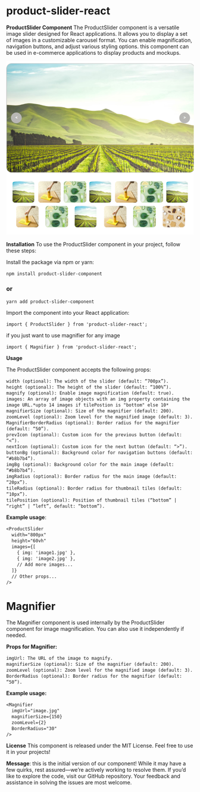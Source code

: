 # product-slider-react
**ProductSlider Component**
The ProductSlider component is a versatile image slider designed for React  applications. It allows you to display a set of images in a customizable carousel format. You can enable magnification, navigation buttons, and adjust various styling options.
this component can be used in e-commerce applications to display products and mockups.

![screenshot](https://github.com/Subhnegi/product-slider-react/blob/main/asset/sc.png?raw=true)

**Installation**
To use the ProductSlider component in your project, follow these steps:

Install the package via npm or yarn:

```
npm install product-slider-component
```
### or

```
yarn add product-slider-component

```
Import the component into your React application:
```
import { ProductSlider } from 'product-slider-react';
```
if you just want to use magnifier for any image 
```
import { Magnifier } from 'product-slider-react';
```

**Usage**

The ProductSlider component accepts the following props:

```
width (optional): The width of the slider (default: “700px”).
height (optional): The height of the slider (default: “100%”).
magnify (optional): Enable image magnification (default: true).
images: An array of image objects with an img property containing the image URL.*upto 14 images if tilePostion is "bottom" else 10*
magnifierSize (optional): Size of the magnifier (default: 200).
zoomLevel (optional): Zoom level for the magnified image (default: 3).
MagnifierBorderRadius (optional): Border radius for the magnifier (default: “50”).
prevIcon (optional): Custom icon for the previous button (default: “<”).
nextIcon (optional): Custom icon for the next button (default: “>”).
buttonBg (optional): Background color for navigation buttons (default: “#b8b7b4”).
imgBg (optional): Background color for the main image (default: “#b8b7b4”).
imgRadius (optional): Border radius for the main image (default: “20px”).
tileRadius (optional): Border radius for thumbnail tiles (default: “10px”).
tilePosition (optional): Position of thumbnail tiles (“bottom” | “right” | “left”, default: “bottom”).
```

**Example usage**:

```
<ProductSlider
  width="800px"
  height="60vh"
  images={[
    { img: 'image1.jpg' },
    { img: 'image2.jpg' },
    // Add more images...
  ]}
  // Other props...
/>
```

# Magnifier
The Magnifier component is used internally by the ProductSlider component for image magnification. You can also use it independently if needed.

**Props for Magnifier:**
```
imgUrl: The URL of the image to magnify.
magnifierSize (optional): Size of the magnifier (default: 200).
zoomLevel (optional): Zoom level for the magnified image (default: 3).
BorderRadius (optional): Border radius for the magnifier (default: “50”).
```

**Example usage:**
```
<Magnifier
  imgUrl="image.jpg"
  magnifierSize={150}
  zoomLevel={2}
  BorderRadius="30"
/>
```
**License**
This component is released under the MIT License. Feel free to use it in your projects!

**Message**: 
this is the initial version of our component! While it may have a few quirks, rest assured—we’re actively working to resolve them. If you’d like to explore the code, visit our GitHub repository. Your feedback and assistance in solving the issues are most welcome.

